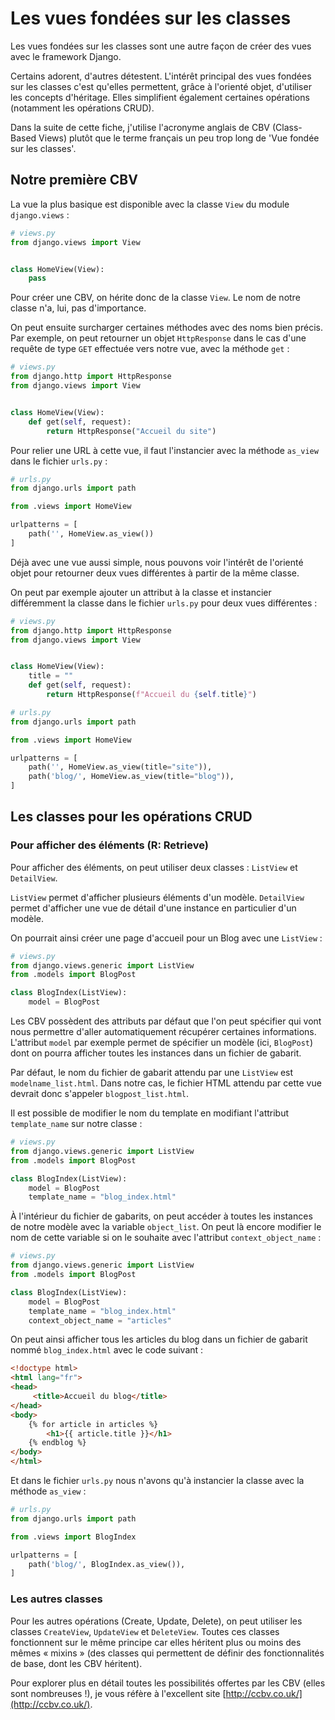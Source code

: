 # Les vues fondées sur les classes

Les vues fondées sur les classes sont une autre façon de créer des vues avec le framework Django.

Certains adorent, d'autres détestent. L'intérêt principal des vues fondées sur les classes c'est qu'elles permettent, grâce à l'orienté objet, d'utiliser les concepts d'héritage. Elles simplifient également certaines opérations (notamment les opérations CRUD).

Dans la suite de cette fiche, j'utilise l'acronyme anglais de CBV (Class-Based Views) plutôt que le terme français un peu trop long de 'Vue fondée sur les classes'.

## Notre première CBV

La vue la plus basique est disponible avec la classe `View` du module `django.views` :

```python
# views.py
from django.views import View


class HomeView(View):
    pass
```

Pour créer une CBV, on hérite donc de la classe `View`. Le nom de notre classe n'a, lui, pas d'importance.

On peut ensuite surcharger certaines méthodes avec des noms bien précis. Par exemple, on peut retourner un objet `HttpResponse` dans le cas d'une requête de type `GET` effectuée vers notre vue, avec la méthode `get` :
```python
# views.py
from django.http import HttpResponse
from django.views import View


class HomeView(View):
    def get(self, request):
        return HttpResponse("Accueil du site")
```

Pour relier une URL à cette vue, il faut l'instancier avec la méthode `as_view` dans le fichier `urls.py` :
```python
# urls.py
from django.urls import path

from .views import HomeView

urlpatterns = [
    path('', HomeView.as_view())
]
```

Déjà avec une vue aussi simple, nous pouvons voir l'intérêt de l'orienté objet pour retourner deux vues différentes à partir de la même classe.

On peut par exemple ajouter un attribut à la classe et instancier différemment la classe dans le fichier `urls.py` pour deux vues différentes :
```python
# views.py
from django.http import HttpResponse
from django.views import View


class HomeView(View):
    title = ""
    def get(self, request):
        return HttpResponse(f"Accueil du {self.title}")
```
```python
# urls.py
from django.urls import path

from .views import HomeView

urlpatterns = [
    path('', HomeView.as_view(title="site")),
    path('blog/', HomeView.as_view(title="blog")),
]
```

## Les classes pour les opérations CRUD

### Pour afficher des éléments (R: Retrieve)

Pour afficher des éléments, on peut utiliser deux classes : `ListView` et `DetailView`.

`ListView` permet d'afficher plusieurs éléments d'un modèle. `DetailView` permet d'afficher une vue de détail d'une instance en particulier d'un modèle.

On pourrait ainsi créer une page d'accueil pour un Blog avec une `ListView` :
```python
# views.py
from django.views.generic import ListView
from .models import BlogPost

class BlogIndex(ListView):
    model = BlogPost
```

Les CBV possèdent des attributs par défaut que l'on peut spécifier qui vont nous permettre d'aller automatiquement récupérer certaines informations. L'attribut `model` par exemple permet de spécifier un modèle (ici, `BlogPost`) dont on pourra afficher toutes les instances dans un fichier de gabarit.

Par défaut, le nom du fichier de gabarit attendu par une `ListView` est `modelname_list.html`. Dans notre cas, le fichier HTML attendu par cette vue devrait donc s'appeler `blogpost_list.html`.

Il est possible de modifier le nom du template en modifiant l'attribut `template_name` sur notre classe :
```python
# views.py
from django.views.generic import ListView
from .models import BlogPost

class BlogIndex(ListView):
    model = BlogPost
    template_name = "blog_index.html"
```

À l'intérieur du fichier de gabarits, on peut accéder à toutes les instances de notre modèle avec la variable `object_list`. On peut là encore modifier le nom de cette variable si on le souhaite avec l'attribut `context_object_name` :
```python
# views.py
from django.views.generic import ListView
from .models import BlogPost

class BlogIndex(ListView):
    model = BlogPost
    template_name = "blog_index.html"
    context_object_name = "articles"
```

On peut ainsi afficher tous les articles du blog dans un fichier de gabarit nommé `blog_index.html` avec le code suivant :
```html
<!doctype html>
<html lang="fr">
<head>
     <title>Accueil du blog</title>
</head>
<body>
    {% for article in articles %}
        <h1>{{ article.title }}</h1>
    {% endblog %}  
</body>
</html>
```

Et dans le fichier `urls.py` nous n'avons qu'à instancier la classe avec la méthode `as_view` :
```python
# urls.py
from django.urls import path

from .views import BlogIndex

urlpatterns = [
    path('blog/', BlogIndex.as_view()),
]
```

### Les autres classes

Pour les autres opérations (Create, Update, Delete), on peut utiliser les classes `CreateView`, `UpdateView` et `DeleteView`. Toutes ces classes fonctionnent sur le même principe car elles héritent plus ou moins des mêmes « mixins » (des classes qui permettent de définir des fonctionnalités de base, dont les CBV héritent).

Pour explorer plus en détail toutes les possibilités offertes par les CBV (elles sont nombreuses !), je vous réfère à l'excellent site [http://ccbv.co.uk/](http://ccbv.co.uk/).